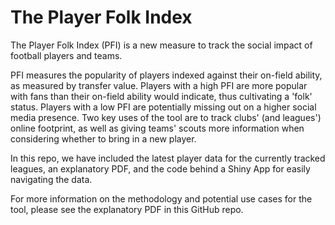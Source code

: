 # The Player Folk Index

The Player Folk Index (PFI) is a new measure to track the social impact of football players and teams. 

PFI measures the popularity of players indexed against their on-field ability, as measured by transfer value. Players with a high PFI are more popular with fans than their on-field ability would indicate, thus cultivating a 'folk' status. Players with a low PFI are potentially missing out on a higher social media presence. Two key uses of the tool are to track clubs' (and leagues') online footprint, as well as giving teams' scouts more information when considering whether to bring in a new player.

In this repo, we have included the latest player data for the currently tracked leagues, an explanatory PDF, and the code behind a Shiny App for easily navigating the data.

For more information on the methodology and potential use cases for the tool, please see the explanatory PDF in this GitHub repo.
